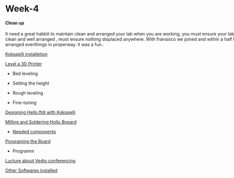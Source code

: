 <div style="width:800px; margin:0 auto;">



# Week-4

#### Clean up

It need a great habbit to maintain clean and arranged your lab when you are working, you must ensure your lab make clean and well arranged , must ensure nothing displaced anywhere. With fransisco we joined and within a half hour we arranged everthings in properway. it was a fun..

[Kokopelli installetion](week4_1.html)


[Level a 3D Printer](week4_2.html)

* Bed leveling

* Setting the height

* Rough leveling

* Fine-tuning

[Designing Hello.ftdi with Kokopelli](week4_3.html)


[Milling and Soldering  Hollo Boeard]()

* [Needed components](week4_4.html)


[Programing the Board](week4_5.html)

* Programm



[Lucture about Vedio conferencing](week4_5.html)


[Other Softwares installed](week4_7.html) 


</div>
